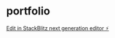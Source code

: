 # portfolio

[Edit in StackBlitz next generation editor ⚡️](https://stackblitz.com/~/github.com/iiTzNARI/portfolio)